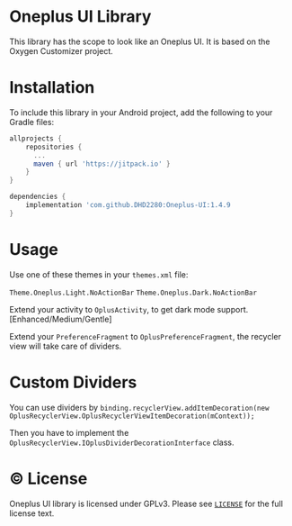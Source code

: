 # Oneplus UI Library

This library has the scope to look like an Oneplus UI. It is based on the Oxygen Customizer project.

# Installation

To include this library in your Android project, add the following to your Gradle files:

```gradle
allprojects {
    repositories {
      ...
      maven { url 'https://jitpack.io' }
    }
}

dependencies {
    implementation 'com.github.DHD2280:Oneplus-UI:1.4.9
}
```

# Usage

Use one of these themes in your `themes.xml` file:

`Theme.Oneplus.Light.NoActionBar`
`Theme.Oneplus.Dark.NoActionBar`


Extend your activity to `OplusActivity`, to get dark mode support. [Enhanced/Medium/Gentle]

Extend your `PreferenceFragment` to `OplusPreferenceFragment`, the recycler view will take care of dividers.

# Custom Dividers

You can use dividers by
`
binding.recyclerView.addItemDecoration(new OplusRecyclerView.OplusRecyclerViewItemDecoration(mContext));
`

Then you have to implement the `OplusRecyclerView.IOplusDividerDecorationInterface` class.

# © License

Oneplus UI library is licensed under GPLv3. Please see [`LICENSE`](./LICENSE.md) for the full license text.
